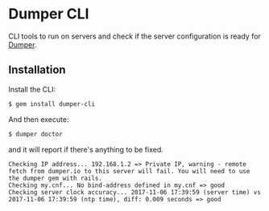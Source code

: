 # Dumper CLI

CLI tools to run on servers and check if the server configuration is ready for [Dumper](https://dumper.io).

## Installation

Install the CLI:

```sh
$ gem install dumper-cli
```

And then execute:

```sh
$ dumper doctor
```

and it will report if there's anything to be fixed.

```
Checking IP address... 192.168.1.2 => Private IP, warning - remote fetch from dumper.io to this server will fail. You will need to use the dumper gem with rails.
Checking my.cnf... No bind-address defined in my.cnf => good
Checking server clock accuracy... 2017-11-06 17:39:59 (server time) vs 2017-11-06 17:39:59 (ntp time), diff: 0.009 seconds => good
```
